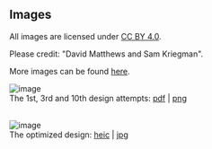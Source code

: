 ## Images

All images are licensed under [CC BY 4.0](http://creativecommons.org/licenses/by/4.0/).

Please credit: "David Matthews and Sam Kriegman".

More images can be found [here](https://drive.google.com/drive/folders/1Xakfg_9PuTAyPsxpoYOs8ZhOY7y3KaiP).
<br>

![image](https://robodiff.github.io/img/Design_Attempts_1_3_10.png) <br>
The 1st, 3rd and 10th design attempts: [pdf](https://drive.google.com/file/d/1OctEqu9YNwM5wAabUIU2F4MdJpfg0dOO/view) | [png](https://drive.google.com/file/d/1lO5MJy8JJIBpqLHHiu_O1JsjHZ2kQxVt/view)
<br><br>

![image](https://robodiff.github.io/img/00_The_AI_Designed_Robot.jpeg) <br>
The optimized design: [heic](https://drive.google.com/file/d/1iK62NpkDfQrB4JGW0vqY_n4oHMAHwhxn/view) | [jpg](https://drive.google.com/file/d/1dyuWDEujQFqVjvz72ozbZQLRLb-wf9U-/view)
<br><br>
